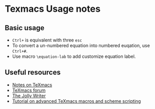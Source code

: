 # Texmacs Usage notes

## Basic usage
- `Ctrl+` is equivalent with three `esc`
- To convert a un-numbered equation into numbered euqation, use `Ctrl+#`. 
- Use macro `\equation-lab` to add customize equation label.


## Useful resources
- [Notes on TeXmacs](https://texmacs.github.io/notes/docs/main.html)
- [TeXmacs forum](http://forum.texmacs.cn/)
- [The Jolly Writer](https://www.scypress.com/book_info.html)
- [Tutorial on advanced TeXmacs macros and scheme scripting](https://www.youtube.com/watch?v=vDuYfJ2ze9M)
